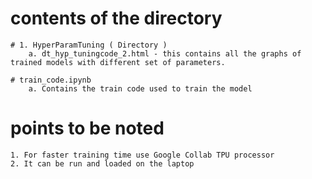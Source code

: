 # contents of the directory 
    # 1. HyperParamTuning ( Directory )
        a. dt_hyp_tuningcode_2.html - this contains all the graphs of trained models with different set of parameters. 
    
    # train_code.ipynb
        a. Contains the train code used to train the model 

# points to be noted 
    1. For faster training time use Google Collab TPU processor 
    2. It can be run and loaded on the laptop

    
